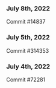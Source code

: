 ### July 8th, 2022

Commit #14837

### July 5th, 2022

Commit #314353


### July 4th, 2022

Commit #72281
